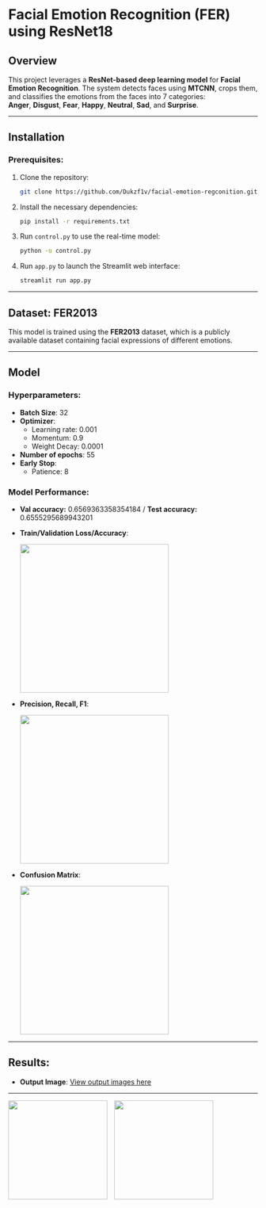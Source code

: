 # **Facial Emotion Recognition (FER) using ResNet18**

## **Overview**
This project leverages a **ResNet-based deep learning model** for **Facial Emotion Recognition**. The system detects faces using **MTCNN**, crops them, and classifies the emotions from the faces into 7 categories:  
**Anger**, **Disgust**, **Fear**, **Happy**, **Neutral**, **Sad**, and **Surprise**.

---

## **Installation**

### **Prerequisites:**

1. Clone the repository:
    ```bash
    git clone https://github.com/Dukzf1v/facial-emotion-regconition.git
    ```

2. Install the necessary dependencies:
    ```bash
    pip install -r requirements.txt
    ```

3. Run `control.py` to use the real-time model:
    ```bash
    python -u control.py
    ```

4. Run `app.py` to launch the Streamlit web interface:
    ```bash
    streamlit run app.py
    ```

---

## **Dataset: FER2013**

This model is trained using the **FER2013** dataset, which is a publicly available dataset containing facial expressions of different emotions.

---

## **Model** 

### **Hyperparameters:**
- **Batch Size**: 32
- **Optimizer**:
  - Learning rate: 0.001
  - Momentum: 0.9
  - Weight Decay: 0.0001
- **Number of epochs**: 55
- **Early Stop**: 
  - Patience: 8

### **Model Performance**:
- **Val accuracy:**  0.6569363358354184 / **Test accuracy:**  0.6555295689943201
  
- **Train/Validation Loss/Accuracy**:
  
  <img src="https://github.com/user-attachments/assets/0173cd12-1fdc-46ff-a631-9ae54321952d" width="300" style="display:inline-block; margin-right:10px;">

- **Precision, Recall, F1**:
  
  <img src="https://github.com/user-attachments/assets/bcb8174d-b6d7-4981-913d-8079ceb753ce" width="300" style="display:inline-block; margin-right:10px;">

- **Confusion Matrix**:
  
  <img src="https://github.com/user-attachments/assets/d1df6ebb-8750-46d6-b7f2-de657b4c0a8d" width="300" style="display:inline-block;">
---

## **Results**:
- **Output Image**: [View output images here](https://github.com/Dukzf1v/facial-emotion-regconition/tree/6912a5a4d5e2757a6bffa5d5b8907a5e29d7aa25/output%20image)

---

<img src="https://github.com/user-attachments/assets/706cc52b-202c-4f99-ac9a-a260db88e88f" width="200" style="display:inline-block; margin-right:10px;">
<img src="https://github.com/user-attachments/assets/0633c47c-7988-4724-9237-c772a694c613" width="200" style="display:inline-block; margin-right:10px;">
